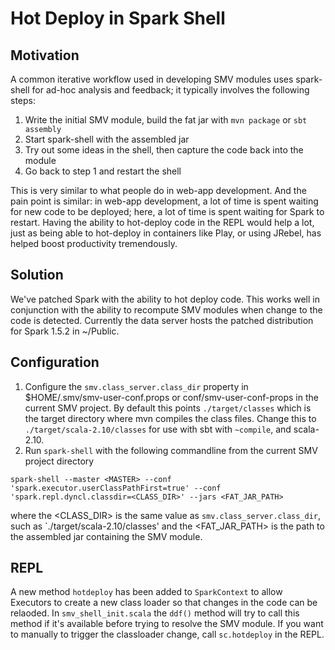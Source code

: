 # Hot Deploy in Spark Shell

## Motivation

A common iterative workflow used in developing SMV modules uses spark-shell for ad-hoc analysis and feedback; it typically involves the following steps:

1. Write the initial SMV module, build the fat jar with `mvn package` or `sbt assembly`
2. Start spark-shell with the assembled jar
3. Try out some ideas in the shell, then capture the code back into the module
4. Go back to step 1 and restart the shell

This is very similar to what people do in web-app development. And the pain point is similar: in web-app development, a lot of time is spent waiting for new code to be deployed; here, a lot of time is spent waiting for Spark to restart. Having the ability to hot-deploy code in the REPL would help a lot, just as being able to hot-deploy in containers like Play, or using JRebel, has helped boost productivity tremendously.

## Solution

We've patched Spark with the ability to hot deploy code.  This works well in conjunction with the ability to recompute SMV modules when change to the code is detected.  Currently the data server hosts the patched distribution for Spark 1.5.2 in ~/Public.

## Configuration

1. Configure the `smv.class_server.class_dir` property in $HOME/.smv/smv-user-conf.props or conf/smv-user-conf-props in the current SMV project.  By default this points `./target/classes` which is the target directory where mvn compiles the class files.  Change this to `./target/scala-2.10/classes` for use with sbt with `~compile`, and scala-2.10.
2. Run `spark-shell` with the following commandline from the current SMV project directory
```shell
spark-shell --master <MASTER> --conf 'spark.executor.userClassPathFirst=true' --conf 'spark.repl.dyncl.classdir=<CLASS_DIR>' --jars <FAT_JAR_PATH>
```
where the <CLASS_DIR> is the same value as `smv.class_server.class_dir`, such as `./target/scala-2.10/classes' and the <FAT_JAR_PATH> is the path to the assembled jar containing the SMV module.

## REPL

A new method `hotdeploy` has been added to `SparkContext` to allow Executors to create a new class loader so that changes in the code can be relaoded.  In `smv_shell_init.scala` the `ddf()` method will try to call this method if it's available before trying to resolve the SMV module. If you want to manually to trigger the classloader change, call `sc.hotdeploy` in the REPL.
